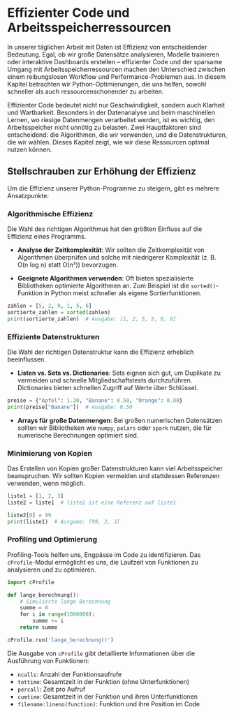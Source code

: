 # Effizienter Code und Arbeitsspeicherressourcen

In unserer täglichen Arbeit mit Daten ist Effizienz von entscheidender Bedeutung. Egal, ob wir große Datensätze analysieren, Modelle trainieren oder interaktive Dashboards erstellen – effizienter Code und der sparsame Umgang mit Arbeitsspeicherressourcen machen den Unterschied zwischen einem reibungslosen Workflow und Performance-Problemen aus. In diesem Kapitel betrachten wir Python-Optimierungen, die uns helfen, sowohl schneller als auch ressourcenschonender zu arbeiten.

Effizienter Code bedeutet nicht nur Geschwindigkeit, sondern auch Klarheit und Wartbarkeit. Besonders in der Datenanalyse und beim maschinellen Lernen, wo riesige Datenmengen verarbeitet werden, ist es wichtig, den Arbeitsspeicher nicht unnötig zu belasten. Zwei Hauptfaktoren sind entscheidend: die Algorithmen, die wir verwenden, und die Datenstrukturen, die wir wählen. Dieses Kapitel zeigt, wie wir diese Ressourcen optimal nutzen können.

## Stellschrauben zur Erhöhung der Effizienz

Um die Effizienz unserer Python-Programme zu steigern, gibt es mehrere Ansatzpunkte:

### Algorithmische Effizienz

Die Wahl des richtigen Algorithmus hat den größten Einfluss auf die Effizienz eines Programms.

- **Analyse der Zeitkomplexität**: Wir sollten die Zeitkomplexität von Algorithmen überprüfen und solche mit niedrigerer Komplexität (z. B. O(n log n) statt O(n²)) bevorzugen.

- **Geeignete Algorithmen verwenden**: Oft bieten spezialisierte Bibliotheken optimierte Algorithmen an. Zum Beispiel ist die `sorted()`-Funktion in Python meist schneller als eigene Sortierfunktionen.

```python
zahlen = [5, 2, 9, 1, 5, 6]
sortierte_zahlen = sorted(zahlen)
print(sortierte_zahlen)  # Ausgabe: [1, 2, 5, 5, 6, 9]
```

### Effiziente Datenstrukturen

Die Wahl der richtigen Datenstruktur kann die Effizienz erheblich beeinflussen.

- **Listen vs. Sets vs. Dictionaries**: Sets eignen sich gut, um Duplikate zu vermeiden und schnelle Mitgliedschaftstests durchzuführen. Dictionaries bieten schnellen Zugriff auf Werte über Schlüssel.

```python
preise = {"Apfel": 1.20, "Banane": 0.50, "Orange": 0.80}
print(preise["Banane"])  # Ausgabe: 0.50
```

- **Arrays für große Datenmengen**: Bei großen numerischen Datensätzen sollten wir Bibliotheken wie `numpy`, `polars` oder `spark` nutzen, die für numerische Berechnungen optimiert sind.

### Minimierung von Kopien

Das Erstellen von Kopien großer Datenstrukturen kann viel Arbeitsspeicher beanspruchen. Wir sollten Kopien vermeiden und stattdessen Referenzen verwenden, wenn möglich.

```python
liste1 = [1, 2, 3]
liste2 = liste1  # liste2 ist eine Referenz auf liste1

liste2[0] = 99
print(liste1)  # Ausgabe: [99, 2, 3]
```

### Profiling und Optimierung

Profiling-Tools helfen uns, Engpässe im Code zu identifizieren. Das `cProfile`-Modul ermöglicht es uns, die Laufzeit von Funktionen zu analysieren und zu optimieren.

```python
import cProfile

def lange_berechnung():
    # Simulierte lange Berechnung
    summe = 0
    for i in range(1000000):
        summe += i
    return summe

cProfile.run('lange_berechnung()')
```

Die Ausgabe von `cProfile` gibt detaillierte Informationen über die Ausführung von Funktionen:

- `ncalls`: Anzahl der Funktionsaufrufe
- `tottime`: Gesamtzeit in der Funktion (ohne Unterfunktionen)
- `percall`: Zeit pro Aufruf
- `cumtime`: Gesamtzeit in der Funktion und ihren Unterfunktionen
- `filename:lineno(function)`: Funktion und ihre Position im Code
